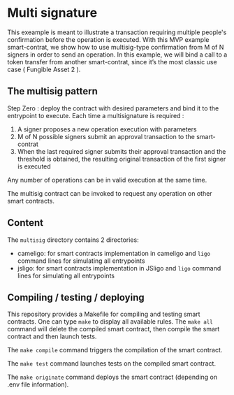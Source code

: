 # Multi signature

This exeample is meant to illustrate a transaction requiring multiple people's confirmation before the operation is executed. With this MVP example smart-contrat, we show how to use multisig-type confirmation from M of N signers in order to send an operation. In this example, we will bind a call to a token transfer from another smart-contrat, since it’s the most classic use case ( Fungible Asset 2 ).

## The multisig pattern

Step Zero : deploy the contract with desired parameters and bind it to the entrypoint to execute. Each time a multisignature is required :

1. A signer proposes a new operation execution with parameters
2. M of N possible signers submit an approval transaction to the smart-contrat
3. When the last required signer submits their approval transaction and the threshold is obtained, the resulting original transaction of the first signer is executed

Any number of operations can be in valid execution at the same time.

The multisig contract can be invoked to request any operation on other smart contracts.

## Content

The `multisig` directory contains 2 directories:
- cameligo: for smart contracts implementation in cameligo and `ligo` command lines for simulating all entrypoints
- jsligo: for smart contracts implementation in JSligo and `ligo` command lines for simulating all entrypoints

## Compiling / testing / deploying

This repository provides a Makefile for compiling and testing smart contracts. One can type `make` to display all available rules. 
The `make all` command will delete the compiled smart contract, then compile the smart contract and then launch tests.

The `make compile` command triggers the compilation of the smart contract.

The `make test` command launches tests on the compiled smart contract.

The `make originate` command deploys the smart contract (depending on .env file information).